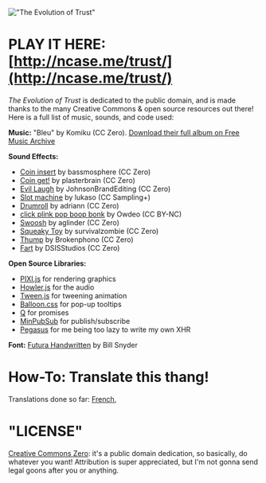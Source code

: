 !["The Evolution of Trust"](https://i.imgur.com/kde760y.png)

#	PLAY IT HERE: [http://ncase.me/trust/](http://ncase.me/trust/)

*The Evolution of Trust* is dedicated to the public domain, and is made thanks to the many Creative Commons & open source resources out there! Here is a full list of music, sounds, and code used:

**Music:** "Bleu" by Komiku (CC Zero). [Download their full album on Free Music Archive](http://freemusicarchive.org/music/Komiku/Its_time_for_adventure_/)

**Sound Effects:**

* [Coin insert](https://freesound.org/people/bassmosphere/sounds/384700/) by bassmosphere (CC Zero)
* [Coin get!](https://freesound.org/people/plasterbrain/sounds/242857/) by plasterbrain (CC Zero)
* [Evil Laugh](https://freesound.org/people/JohnsonBrandEditing/sounds/173933/) by JohnsonBrandEditing (CC Zero)
* [Slot machine](https://freesound.org/people/lukaso/sounds/69689/) by lukaso (CC Sampling+)
* [Drumroll](https://freesound.org/people/adriann/sounds/191718/) by adriann (CC Zero)
* [click plink pop boop bonk](https://freesound.org/people/Owdeo/sounds/116653/) by Owdeo (CC BY-NC)
* [Swoosh](https://freesound.org/people/aglinder/sounds/264468/) by aglinder (CC Zero)
* [Squeaky Toy](https://freesound.org/people/survivalzombie/sounds/240015/) by survivalzombie (CC Zero)
* [Thump](https://freesound.org/people/Brokenphono/sounds/344149/) by Brokenphono (CC Zero)
* [Fart](https://freesound.org/people/DSISStudios/sounds/241000/) by DSISStudios (CC Zero)

**Open Source Libraries:**

* [PIXI.js](http://www.pixijs.com/) for rendering graphics
* [Howler.js](https://howlerjs.com/) for the audio
* [Tween.js](http://www.createjs.com/tweenjs) for tweening animation
* [Balloon.css](https://kazzkiq.github.io/balloon.css/) for pop-up tooltips
* [Q](https://github.com/kriskowal/q/) for promises
* [MinPubSub](https://github.com/daniellmb/MinPubSub) for publish/subscribe
* [Pegasus](https://github.com/typicode/pegasus) for me being too lazy to write my own XHR

**Font:** [Futura Handwritten](http://www.dafont.com/futurahandwritten.font) by Bill Snyder

#	How-To: Translate this thang!

Translations done so far:
[French](https://ayowel.github.io/trust/),

#	"LICENSE"

[Creative Commons Zero](https://github.com/ncase/trust/blob/gh-pages/LICENSE): it's a public domain dedication, so basically, do whatever you want! Attribution is super appreciated, but I'm not gonna send legal goons after you or anything.
